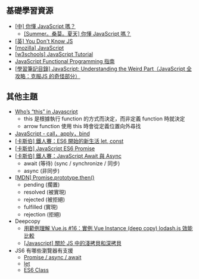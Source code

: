 ## 基礎學習資源
 - [[中] 你懂 JavaScript 嗎？](https://ithelp.ithome.com.tw/users/20092232/ironman/1612)
    - [[Summer。桑莫。夏天] 你懂 JavaScript 嗎？](https://cythilya.github.io/2018/10/08/ironman-ready-go/)
 - [[英] You Don't Know JS](https://github.com/getify/You-Dont-Know-JS)
 - [[mozilla] JavaScript](https://developer.mozilla.org/zh-TW/docs/Web/JavaScript)
 - [[w3schools] JavaScript Tutorial](https://www.w3schools.com/js/)
 - [JavaScript Functional Programming 指南](https://jigsawye.gitbooks.io/mostly-adequate-guide/content/)
 - [[學習筆記目錄] JavaScript: Understanding the Weird Part（JavaScript 全攻略：克服JS 的奇怪部分）](https://pjchender.blogspot.com/2017/06/javascript-understanding-weird-part.html)


## 其他主題
 - [Who’s “this” in Javascript](https://goo.gl/GW1Yj4)
   - this 是根據執行 function 的方式而決定，而非定義 function 時就決定
   - arrow function 使用 this 時會從定義位置向外尋找
 - [JavaScript - call，apply，bind](https://ithelp.ithome.com.tw/articles/10195896)
 - [[卡斯伯] 鐵人賽：ES6 開始的新生活 let, const](https://wcc723.github.io/javascript/2017/12/20/javascript-es6-let-const/)
 - [[卡斯伯] JavaScript ES6 Promise](https://wcc723.github.io/life/2017/05/25/promise/)
 - [[卡斯伯] 鐵人賽：JavaScript Await 與 Async](https://wcc723.github.io/javascript/2017/12/30/javascript-async-await/)
   - await (等待) (sync / synchronize / 同步)
   - async (非同步)
 - [[MDN] Promise.prototype.then()](https://developer.mozilla.org/zh-TW/docs/Web/JavaScript/Reference/Global_Objects/Promise/then)
   - pending (擱置)
   - resolved (被實現)
   - rejected (被拒絕)
   - fulfilled (實現)
   - rejection (拒絕)
 - Deepcopy
   - [用範例理解 Vue.js #16：實例 Vue Instance (deep copy) lodash.js 效能比較](https://ithelp.ithome.com.tw/articles/10193783)
   - [[Javascript] 關於 JS 中的淺拷貝和深拷貝](http://larry850806.github.io/2016/09/20/shallow-vs-deep-copy/)
 - JS6 有哪些瀏覽器有支援
   - [Promise / async / await](https://caniuse.com/#feat=promises)
   - [let](https://caniuse.com/#feat=let)
   - [ES6 Class](https://caniuse.com/#feat=es6-class)
